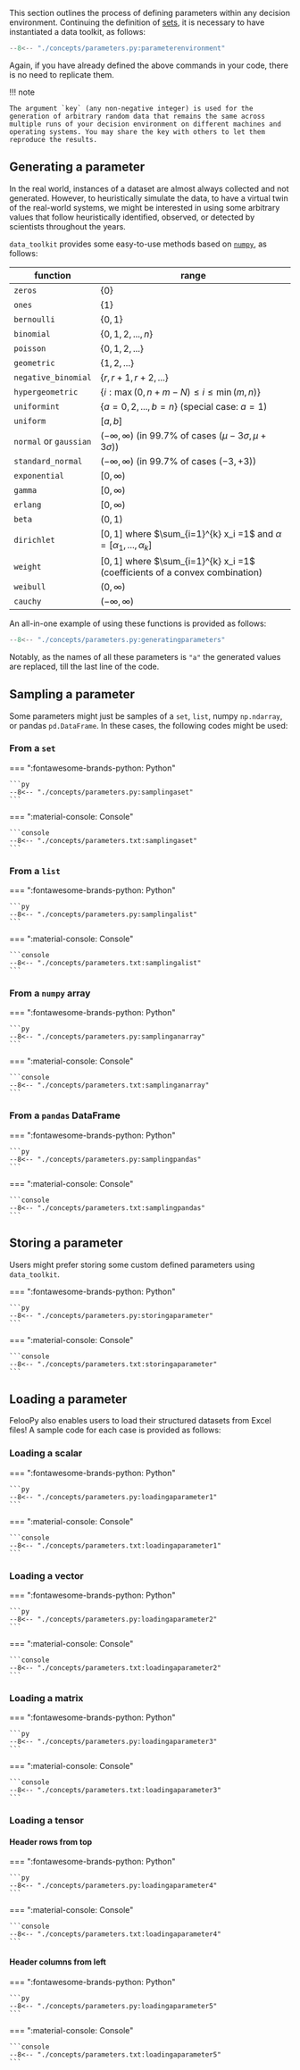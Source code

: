 
This section outlines the process of defining parameters within any decision environment. Continuing the definition of [sets](./sets.md), it is necessary to have instantiated a data toolkit, as follows:

```py
--8<-- "./concepts/parameters.py:parameterenvironment"
```

Again, if you have already defined the above commands in your code, there is no need to replicate them.

!!! note

    The argument `key` (any non-negative integer) is used for the generation of arbitrary random data that remains the same across multiple runs of your decision environment on different machines and operating systems. You may share the key with others to let them reproduce the results.

## Generating a parameter

In the real world, instances of a dataset are almost always collected and not generated. However, to heuristically simulate the data, to have a virtual twin of the real-world systems, we might be interested in using some arbitrary values that follow heuristically identified, observed, or detected by scientists throughout the years.

`data_toolkit` provides some easy-to-use methods based on [`numpy`](https://numpy.org/doc/stable/reference/random/generator.html#distributions), as follows:


| function               | range                                                                        |
| ---------------------- | ---------------------------------------------------------------------------- |
| `zeros`                | $\lbrace 0 \rbrace$                                                          |
| `ones`                 | $\lbrace 1 \rbrace$                                                          |
| `bernoulli`            | $\lbrace 0,1 \rbrace$                                                        |
| `binomial`             | $\lbrace 0,1,2,...,n \rbrace$                                                |
| `poisson`              | $\lbrace 0,1,2,... \rbrace$                                                  |
| `geometric`            | $\lbrace 1,2,... \rbrace$                                                    |
| `negative_binomial`    | $\lbrace r,r+1,r+2,... \rbrace$                                              |
| `hypergeometric`       | $\lbrace i: \max (0,n+m-N) \leqslant i \leqslant \min (m,n) \rbrace$         |
| `uniformint`           | $\lbrace a=0,2,...,b=n \rbrace$ (special case: $a=1$)                        |
| `uniform`              | $[a,b]$                                                                      |
| `normal` or `gaussian` | $(-\infty, \infty)$ (in 99.7% of cases $(\mu -3\sigma, \mu +3\sigma)$)       |
| `standard_normal`      | $(-\infty, \infty)$ (in 99.7% of cases $( -3, +3)$)                          |
| `exponential`          | $[0, \infty)$                                                                |
| `gamma`                | $[0, \infty)$                                                                |
| `erlang`               | $[0, \infty)$                                                                |
| `beta`                 | $(0,1)$                                                                      |
| `dirichlet`            | $[0,1]$ where $\sum_{i=1}^{k} x_i =1$ and $\alpha=[\alpha_1,...,\alpha_{k}]$ |
| `weight`               | $[0,1]$ where $\sum_{i=1}^{k} x_i =1$ (coefficients of a convex combination)                                       |
| `weibull`              | $(0,\infty)$                                                                 |
| `cauchy`               | $(-\infty, \infty)$                                                          |

An all-in-one example of using these functions is provided as follows:


```py
--8<-- "./concepts/parameters.py:generatingparameters"
```

Notably, as the names of all these parameters is `"a"` the generated values are replaced, till the last line of the code.

## Sampling a parameter

Some parameters might just be samples of a `set`, `list`, numpy `np.ndarray`, or pandas `pd.DataFrame`. In these cases, the following codes might be used:

### From a `set`


=== ":fontawesome-brands-python: Python"

    ```py
    --8<-- "./concepts/parameters.py:samplingaset"
    ```

=== ":material-console: Console"

    ```console
    --8<-- "./concepts/parameters.txt:samplingaset"
    ```

### From a `list`

=== ":fontawesome-brands-python: Python"

    ```py
    --8<-- "./concepts/parameters.py:samplingalist"
    ```

=== ":material-console: Console"

    ```console
    --8<-- "./concepts/parameters.txt:samplingalist"
    ```


### From a `numpy` array

=== ":fontawesome-brands-python: Python"

    ```py
    --8<-- "./concepts/parameters.py:samplinganarray"
    ```

=== ":material-console: Console"

    ```console
    --8<-- "./concepts/parameters.txt:samplinganarray"
    ```

### From a `pandas` DataFrame

=== ":fontawesome-brands-python: Python"

    ```py
    --8<-- "./concepts/parameters.py:samplingpandas"
    ```

=== ":material-console: Console"

    ```console
    --8<-- "./concepts/parameters.txt:samplingpandas"
    ```

## Storing a parameter

Users might prefer storing some custom defined parameters using `data_toolkit`.

=== ":fontawesome-brands-python: Python"

    ```py
    --8<-- "./concepts/parameters.py:storingaparameter"
    ```

=== ":material-console: Console"

    ```console
    --8<-- "./concepts/parameters.txt:storingaparameter"
    ```

## Loading a parameter

FelooPy also enables users to load their structured datasets from Excel files! A sample code for each case is provided as follows:

### Loading a scalar

=== ":fontawesome-brands-python: Python"

    ```py
    --8<-- "./concepts/parameters.py:loadingaparameter1"
    ```

=== ":material-console: Console"

    ```console
    --8<-- "./concepts/parameters.txt:loadingaparameter1"
    ```

### Loading a vector


=== ":fontawesome-brands-python: Python"

    ```py
    --8<-- "./concepts/parameters.py:loadingaparameter2"
    ```

=== ":material-console: Console"

    ```console
    --8<-- "./concepts/parameters.txt:loadingaparameter2"
    ```

### Loading a matrix


=== ":fontawesome-brands-python: Python"

    ```py
    --8<-- "./concepts/parameters.py:loadingaparameter3"
    ```

=== ":material-console: Console"

    ```console
    --8<-- "./concepts/parameters.txt:loadingaparameter3"
    ```

### Loading a tensor


#### Header rows from top

=== ":fontawesome-brands-python: Python"

    ```py
    --8<-- "./concepts/parameters.py:loadingaparameter4"
    ```

=== ":material-console: Console"

    ```console
    --8<-- "./concepts/parameters.txt:loadingaparameter4"
    ```

#### Header columns from left

=== ":fontawesome-brands-python: Python"

    ```py
    --8<-- "./concepts/parameters.py:loadingaparameter5"
    ```

=== ":material-console: Console"

    ```console
    --8<-- "./concepts/parameters.txt:loadingaparameter5"
    ```